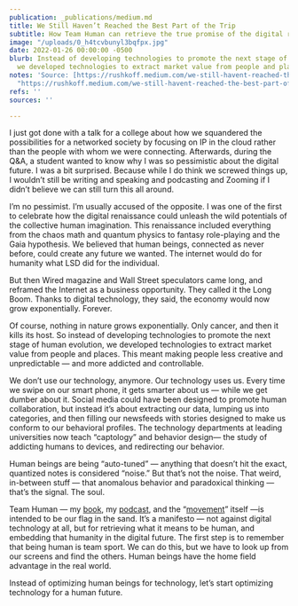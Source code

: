 ```yaml
---
publication: _publications/medium.md
title: We Still Haven’t Reached the Best Part of the Trip
subtitle: How Team Human can retrieve the true promise of the digital renaissance.
image: "/uploads/0_h4tcvbunyl3bqfpx.jpg"
date: 2022-01-26 00:00:00 -0500
blurb: Instead of developing technologies to promote the next stage of human evolution,
  we developed technologies to extract market value from people and places
notes: 'Source: [https://rushkoff.medium.com/we-still-havent-reached-the-best-part-of-the-trip-7eaf1d47fbbd](https://rushkoff.medium.com/we-still-havent-reached-the-best-part-of-the-trip-7eaf1d47fbbd
  "https://rushkoff.medium.com/we-still-havent-reached-the-best-part-of-the-trip-7eaf1d47fbbd")'
refs: ''
sources: ''

---
```

I just got done with a talk for a college about how we squandered the possibilities for a networked society by focusing on IP in the cloud rather than the people with whom we were connecting. Afterwards, during the Q&A, a student wanted to know why I was so pessimistic about the digital future. I was a bit surprised. Because while I do think we screwed things up, I wouldn’t still be writing and speaking and podcasting and Zooming if I didn’t believe we can still turn this all around.

I’m no pessimist. I’m usually accused of the opposite. I was one of the first to celebrate how the digital renaissance could unleash the wild potentials of the collective human imagination. This renaissance included everything from the chaos math and quantum physics to fantasy role-playing and the Gaia hypothesis. We believed that human beings, connected as never before, could create any future we wanted. The internet would do for humanity what LSD did for the individual.

But then Wired magazine and Wall Street speculators came long, and reframed the Internet as a business opportunity. They called it the Long Boom. Thanks to digital technology, they said, the economy would now grow exponentially. Forever.

Of course, nothing in nature grows exponentially. Only cancer, and then it kills its host. So instead of developing technologies to promote the next stage of human evolution, we developed technologies to extract market value from people and places. This meant making people less creative and unpredictable — and more addicted and controllable.

We don’t use our technology, anymore. Our technology uses us. Every time we swipe on our smart phone, it gets smarter about us — while we get dumber about it. Social media could have been designed to promote human collaboration, but instead it’s about extracting our data, lumping us into categories, and then filling our newsfeeds with stories designed to make us conform to our behavioral profiles. The technology departments at leading universities now teach “captology” and behavior design— the study of addicting humans to devices, and redirecting our behavior.

Human beings are being “auto-tuned” — anything that doesn’t hit the exact, quantized notes is considered “noise.” But that’s not the noise. That weird, in-between stuff — that anomalous behavior and paradoxical thinking — that’s the signal. The soul.

Team Human — my [book](https://medium.com/team-human), my [podcast](http://teamhuman.fm/), and the “[movement](https://www.teamhuman.fm/team-feed)” itself —is intended to be our flag in the sand. It’s a manifesto — not against digital technology at all, but for retrieving what it means to be human, and embedding that humanity in the digital future. The first step is to remember that being human is team sport. We can do this, but we have to look up from our screens and find the others. Human beings have the home field advantage in the real world.

Instead of optimizing human beings for technology, let’s start optimizing technology for a human future.